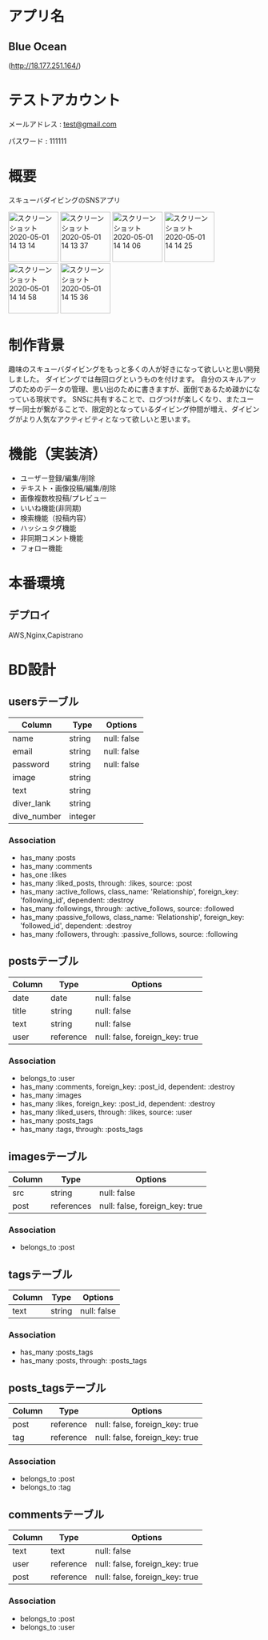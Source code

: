 # アプリ名
## Blue Ocean
(http://18.177.251.164/)
# テストアカウント
メールアドレス  : test@gmail.com

パスワード      : 111111

# 概要
スキューバダイビングのSNSアプリ

<img width="100" alt="スクリーンショット 2020-05-01 14 13 14" src="https://user-images.githubusercontent.com/29420211/80783924-571c4280-8bb6-11ea-9ac1-7c517a0105e7.png">    <img width="100" alt="スクリーンショット 2020-05-01 14 13 37" src="https://user-images.githubusercontent.com/29420211/80783939-600d1400-8bb6-11ea-9345-af85b4043556.png">    <img width="100" alt="スクリーンショット 2020-05-01 14 14 06" src="https://user-images.githubusercontent.com/29420211/80783942-626f6e00-8bb6-11ea-966e-25425807668b.png">    <img width="100" alt="スクリーンショット 2020-05-01 14 14 25" src="https://user-images.githubusercontent.com/29420211/80783987-7e730f80-8bb6-11ea-8f8e-df48ac2ac786.png">    <img width="100" alt="スクリーンショット 2020-05-01 14 14 58" src="https://user-images.githubusercontent.com/29420211/80783991-829f2d00-8bb6-11ea-9757-4d46ca778c20.png">    <img width="100" alt="スクリーンショット 2020-05-01 14 15 36" src="https://user-images.githubusercontent.com/29420211/80783993-8337c380-8bb6-11ea-8d5b-96e8b4cd1f1f.png">


# 制作背景
趣味のスキューバダイビングをもっと多くの人が好きになって欲しいと思い開発しました。
ダイビングでは毎回ログというものを付けます。
自分のスキルアップのためのデータの管理、思い出のために書きますが、面倒であるため疎かになっている現状です。
SNSに共有することで、ログつけが楽しくなり、またユーザー同士が繋がることで、限定的となっているダイビング仲間が増え、ダイビングがより人気なアクティビティとなって欲しいと思います。

# 機能（実装済）
- ユーザー登録/編集/削除
- テキスト・画像投稿/編集/削除
- 画像複数枚投稿/プレビュー
- いいね機能(非同期)
- 検索機能（投稿内容）
- ハッシュタグ機能
- 非同期コメント機能
- フォロー機能

# 本番環境
## デプロイ
AWS,Nginx,Capistrano

# BD設計
## usersテーブル
|Column|Type|Options|
|------|----|-------|
|name|string|null: false|
|email|string|null: false|
|password|string|null: false|
|image|string|
|text|string|
|diver_lank|string|
|dive_number|integer|
### Association
- has_many  :posts
- has_many  :comments
- has_one   :likes
- has_many  :liked_posts, through: :likes, source: :post
- has_many  :active_follows, class_name: 'Relationship',
                            foreign_key: 'following_id',
                            dependent: :destroy
- has_many  :followings, through: :active_follows, source: :followed
- has_many  :passive_follows, class_name: 'Relationship',
                            foreign_key: 'followed_id',
                            dependent: :destroy
- has_many  :followers, through: :passive_follows, source: :following


## postsテーブル
|Column|Type|Options|
|------|----|-------|
|date|date|null: false|
|title|string|null: false|
|text|string|null: false|
|user|reference|null: false, foreign_key: true|
### Association
- belongs_to :user
- has_many   :comments, foreign_key: :post_id, dependent: :destroy
- has_many   :images
- has_many   :likes, foreign_key: :post_id, dependent: :destroy
- has_many   :liked_users, through: :likes, source: :user
- has_many   :posts_tags
- has_many   :tags,  through:  :posts_tags


## imagesテーブル
|Column|Type|Options|
|------|----|-------|
|src|string|null: false|
|post|references|null: false, foreign_key: true|
### Association
- belongs_to :post


## tagsテーブル
|Column|Type|Options|
|------|----|-------|
|text|string|null: false|
### Association
- has_many :posts_tags
- has_many  :posts,  through:  :posts_tags


## posts_tagsテーブル
|Column|Type|Options|
|------|----|-------|
|post|reference|null: false, foreign_key: true|
|tag|reference|null: false, foreign_key: true|
### Association
- belongs_to :post
- belongs_to :tag

## commentsテーブル
|Column|Type|Options|
|------|----|-------|
|text|text|null: false|
|user|reference|null: false, foreign_key: true|
|post|reference|null: false, foreign_key: true|
### Association
- belongs_to :post
- belongs_to :user



